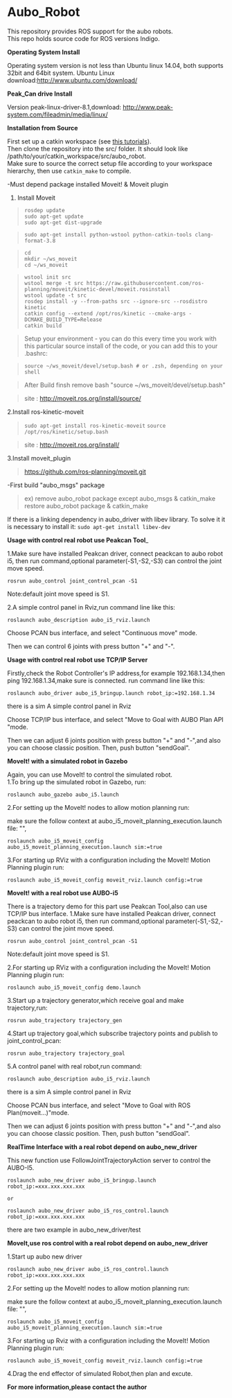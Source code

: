 Aubo_Robot
===============================================================================================

This repository provides ROS support for the aubo robots.  
This repo holds source code for ROS versions Indigo.

__Operating System Install__  

Operating system version is not less than Ubuntu linux 14.04, both supports 32bit and 64bit system.
Ubuntu Linux download:http://www.ubuntu.com/download/

__Peak_Can drive Install__  

Version peak-linux-driver-8.1,download: http://www.peak-system.com/fileadmin/media/linux/


__Installation from Source__  

First set up a catkin workspace (see [this tutorials](http://wiki.ros.org/catkin/Tutorials)).  
Then clone the repository into the src/ folder. It should look like /path/to/your/catkin_workspace/src/aubo_robot.  
Make sure to source the correct setup file according to your workspace hierarchy, then use ```catkin_make``` to compile.

-Must depend package installed Moveit! & Moveit plugin  
1. Install Moveit

  >```rosdep update```  
  >```sudo apt-get update```  
  >```sudo apt-get dist-upgrade```  

  >```sudo apt-get install python-wstool python-catkin-tools clang-format-3.8```  

  >```cd```  
  ```mkdir ~/ws_moveit```  
  ```cd ~/ws_moveit```

  >```wstool init src```  
  ```wstool merge -t src https://raw.githubusercontent.com/ros-planning/moveit/kinetic-devel/moveit.rosinstall```  
  ```wstool update -t src```  
  ```rosdep install -y --from-paths src --ignore-src --rosdistro kinetic```  
  ```catkin config --extend /opt/ros/kinetic --cmake-args -DCMAKE_BUILD_TYPE=Release```  
  ```catkin build```  

  >Setup your environment - you can do this every time you work with this particular source install of the code, or you can add this to your .bashrc:  

  >```source ~/ws_moveit/devel/setup.bash # or .zsh, depending on your shell```  

  >After Build finsh remove bash "source ~/ws_moveit/devel/setup.bash"

  >site : http://moveit.ros.org/install/source/  

2.Install ros-kinetic-moveit  

  >```sudo apt-get install ros-kinetic-moveit``` 
  ```source /opt/ros/kinetic/setup.bash```

  >site :  http://moveit.ros.org/install/  

3.Install moveit_plugin  

  >https://github.com/ros-planning/moveit.git  

-First build "aubo_msgs" package  
>    ex) remove aubo_robot package except aubo_msgs & catkin_make  
         restore aubo_robot package & catkin_make

If there is  a linking dependency in aubo_driver with libev library. To solve it it is necessary to install it: 
```sudo apt-get install libev-dev```


__Usage with control real robot use Peakcan Tool___  

1.Make sure have installed Peakcan driver, connect peackcan to aubo robot i5, then run command,optional parameter(-S1,-S2,-S3) can control the joint move speed.

```rosrun aubo_control joint_control_pcan -S1```
  
   Note:default joint move speed is S1. 

2.A simple control panel in Rviz,run command line like this:

```roslaunch aubo_description aubo_i5_rviz.launch```
   
   Choose PCAN bus interface, and select "Continuous move" mode.
 
   Then we can control 6 joints with press button "+" and "-".



__Usage with control real robot use TCP/IP Server__  


   Firstly,check the Robot Controller's IP address,for example 192.168.1.34,then ping 192.168.1.34,make sure is connected. run command line like this:

```roslaunch aubo_driver aubo_i5_bringup.launch robot_ip:=192.168.1.34```
   
   there is a sim A simple control panel in Rviz

   Choose TCP/IP bus interface, and select "Move to Goal with AUBO Plan API "mode.
  
   Then we can adjust 6 joints position with press button "+" and "-",and also you can choose classic position. Then, push button "sendGoal".


__MoveIt! with a simulated robot in Gazebo__ 

Again, you can use MoveIt! to control the simulated robot.  
1.To bring up the simulated robot in Gazebo, run:

```roslaunch aubo_gazebo aubo_i5.launch```

2.For setting up the MoveIt! nodes to allow motion planning run:

  make sure the follow context at aubo_i5_moveit_planning_execution.launch file: 
  "<remap if="$(arg sim)" from="/follow_joint_trajectory" to="/arm_controller/follow_joint_trajectory"/>",

```roslaunch aubo_i5_moveit_config aubo_i5_moveit_planning_execution.launch sim:=true```

3.For starting up RViz with a configuration including the MoveIt! Motion Planning plugin run:

```roslaunch aubo_i5_moveit_config moveit_rviz.launch config:=true```



__MoveIt! with a real robot use AUBO-i5__  

There is a trajectory demo for this part use Peakcan Tool,also can use TCP/IP bus interface.
1.Make sure have installed Peakcan driver, connect peackcan to aubo robot i5, then run command,optional parameter(-S1,-S2,-S3) can control the joint move speed.

```rosrun aubo_control joint_control_pcan -S1```

   Note:default joint move speed is S1. 

2.For starting up RViz with a configuration including the MoveIt! Motion Planning plugin run:

```roslaunch aubo_i5_moveit_config demo.launch```

3.Start up a trajectory generator,which receive goal and make trajectory,run:

```rosrun aubo_trajectory trajectory_gen```

4.Start up trajectory goal,which subscribe trajectory points and publish to joint_control_pcan:

```rosrun aubo_trajectory trajectory_goal```

5.A control panel with real robot,run command:

```roslaunch aubo_description aubo_i5_rviz.launch```

   there is a sim A simple control panel in Rviz

   Choose PCAN bus interface, and select "Move to Goal with ROS Plan(moveit...)"mode.
  
   Then we can adjust 6 joints position with press button "+" and "-",and also you can choose classic position. Then, push button "sendGoal".


__RealTime Interface with a real robot depend on aubo_new_driver__  

  This new function use FollowJointTrajectoryAction server to control the AUBO-I5.
   
  ```roslaunch aubo_new_driver aubo_i5_bringup.launch robot_ip:=xxx.xxx.xxx.xxx```
	
	or

  ```roslaunch aubo_new_driver aubo_i5_ros_control.launch robot_ip:=xxx.xxx.xxx.xxx```
  
  there are two example in aubo_new_driver/test


__MoveIt,use ros control with a real robot depend on aubo_new_driver__  

1.Start up aubo new driver

```roslaunch aubo_new_driver aubo_i5_ros_control.launch robot_ip:=xxx.xxx.xxx.xxx```

2.For setting up the MoveIt! nodes to allow motion planning run:

  make sure the follow context at aubo_i5_moveit_planning_execution.launch file: 
  "<remap if="$(arg sim)" from="/follow_joint_trajectory" to="/pos_based_pos_traj_controller/follow_joint_trajectory"/>",

```roslaunch aubo_i5_moveit_config aubo_i5_moveit_planning_execution.launch sim:=true```

3.For starting up Rviz with a configuration including the MoveIt! Motion Planning plugin run:

```roslaunch aubo_i5_moveit_config moveit_rviz.launch config:=true```

4.Drag the end effector of simulated Robot,then plan and excute.


__For more information,please contact the author__  

















